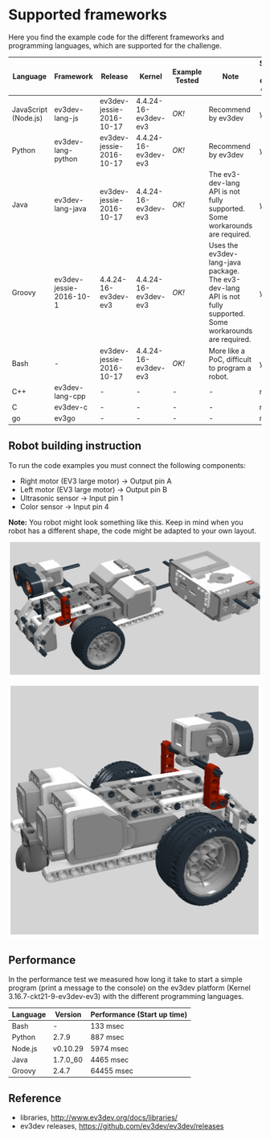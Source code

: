 
# Supported frameworks
Here you find the example code for the different frameworks and programming languages, which are supported for the challenge.

|  Language | Framework  | Release | Kernel | Example Tested  | Note | Supported by us during the challenge  |
|---|---|---|---|---|---|---|
| JavaScript (Node.js)  | ev3dev-lang-js  | ev3dev-jessie-2016-10-17 | 4.4.24-16-ev3dev-ev3 | _OK!_  | Recommend by ev3dev | yes!|
|  Python |  ev3dev-lang-python | ev3dev-jessie-2016-10-17| 4.4.24-16-ev3dev-ev3 | _OK!_ | Recommend by ev3dev |yes!|
|  Java |  ev3dev-lang-java | ev3dev-jessie-2016-10-17| 4.4.24-16-ev3dev-ev3 | _OK!_ | The ev3-dev-lang API is not fully supported. Some workarounds are required. |yes!|
|  Groovy |  ev3dev-jessie-2016-10-1 | 4.4.24-16-ev3dev-ev3 | 4.4.24-16-ev3dev-ev3 | _OK!_ | Uses the ev3dev-lang-java package. The ev3-dev-lang API is not fully supported. Some workarounds are required.|yes!|
|  Bash |  - | ev3dev-jessie-2016-10-17| 4.4.24-16-ev3dev-ev3 | _OK!_ | More like a PoC, difficult to program a robot. | yes!|
|  C++ |  ev3dev-lang-cpp |  -| - | - | - |no!|
|  C |  ev3dev-c |  -| - | - | - |no!|
|  go |  ev3go |  -| - | - | - |no!|


## Robot building instruction

To run the code examples you must connect the following components:
- Right motor (EV3 large motor) -> Output pin A
- Left motor (EV3 large motor) -> Output pin B
- Ultrasonic sensor -> Input pin 1
- Color sensor -> Input pin 4

__Note:__ You robot might look something like this. Keep in mind when you robot has a different shape, 
the code might be adapted to your own layout.

![layout_01](layout_01.png)

![layout_02](layout_02.png)

## Performance
In the performance test we measured how long it take to start a simple program (print a message to the console) 
on the ev3dev platform (Kernel 3.16.7-ckt21-9-ev3dev-ev3) with the different programming languages.

|Language|Version|Performance (Start up time)|
|---|---|---|
|Bash|-|133 msec|
|Python|2.7.9|887 msec|
|Node.js|v0.10.29|5974 msec|
|Java|1.7.0_60|4465 msec|
|Groovy|2.4.7|64455 msec|



## Reference
- libraries, http://www.ev3dev.org/docs/libraries/
- ev3dev releases, https://github.com/ev3dev/ev3dev/releases

